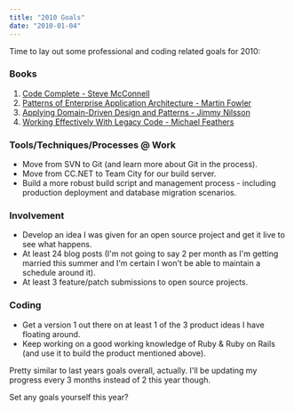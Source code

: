 ```yaml
---
title: "2010 Goals"
date: "2010-01-04"
---
```


Time to lay out some professional and coding related goals for 2010:

### Books

1. [Code Complete - Steve McConnell](http://www.amazon.com/Code-Complete-Practical-Handbook-Construction/dp/0735619670)
2. [Patterns of Enterprise Application Architecture - Martin Fowler](http://www.amazon.com/Enterprise-Application-Architecture-Addison-Wesley-Signature/dp/0321127420/ref=pd_bbs_sr_1?ie=UTF8&s=books&qid=1229896370&sr=8-1)
3. [Applying Domain-Driven Design and Patterns - Jimmy Nilsson](http://www.amazon.com/Applying-Domain-Driven-Design-Patterns-Examples/dp/0321268202/ref=cm_cr_pr_product_top)
4. [Working Effectively With Legacy Code - Michael Feathers](http://www.amazon.com/Working-Effectively-Legacy-Michael-Feathers/dp/0131177052/ref=sr_1_1?ie=UTF8&s=books&qid=1262481595&sr=1-1)

### Tools/Techniques/Processes @ Work

- Move from SVN to Git (and learn more about Git in the process).
- Move from CC.NET to Team City for our build server.
- Build a more robust build script and management process - including production deployment and database migration scenarios.

### Involvement

- Develop an idea I was given for an open source project and get it live to see what happens.
- At least 24 blog posts (I'm not going to say 2 per month as I'm getting married this summer and I'm certain I won't be able to maintain a schedule around it).
- At least 3 feature/patch submissions to open source projects.

### Coding

- Get a version 1 out there on at least 1 of the 3 product ideas I have floating around.
- Keep working on a good working knowledge of Ruby & Ruby on Rails (and use it to build the product mentioned above).

Pretty similar to last years goals overall, actually. I'll be updating my progress every 3 months instead of 2 this year though.

Set any goals yourself this year?
